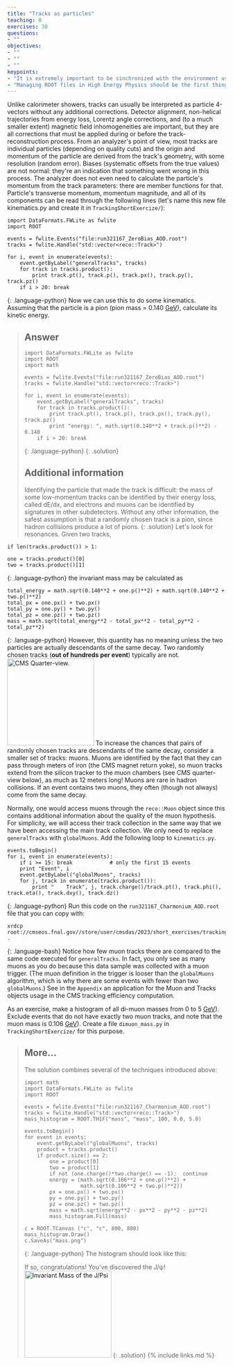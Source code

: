 ```yaml
---
title: "Tracks as particles"
teaching: 0
exercises: 30
questions:
- ""
objectives:
- ""
- ""
- "" 
keypoints:
- "It is extremely important to be sinchronized with the environment used to start working as a team!"
- "Managing ROOT files in High Energy Physics should be the first thing to be familiar with."
---
```

Unlike calorimeter showers, tracks can usually be interpreted as particle 4-vectors without any additional corrections. Detector alignment, non-helical trajectories from energy loss, Lorentz angle corrections, and (to a much smaller extent) magnetic field inhomogeneities are important, but they are all corrections that must be applied during or before the track-reconstruction process. From an analyzer's point of view, most tracks are individual particles (depending on quality cuts) and the origin and momentum of the particle are derived from the track's geometry, with some resolution (random error). Biases (systematic offsets from the true values) are not normal: they're an indication that something went wrong in this process.
The analyzer does not even need to calculate the particle's momentum from the track parameters: there are member functions for that. Particle's transverse momentum, momentum magnitude, and all of its components can be read through the following lines (let's name this new file kinematics.py and create it in `TrackingShortExercize/`):
~~~
import DataFormats.FWLite as fwlite
import ROOT

events = fwlite.Events("file:run321167_ZeroBias_AOD.root")
tracks = fwlite.Handle("std::vector<reco::Track>")

for i, event in enumerate(events):
    event.getByLabel("generalTracks", tracks)
    for track in tracks.product():
        print track.pt(), track.p(), track.px(), track.py(), track.pz()
    if i > 20: break
~~~
{: .language-python}
Now we can use this to do some kinematics. Assuming that the particle is a pion (pion mass = 0.140 [GeV](https://twiki.cern.ch/twiki/bin/view/CMS/GeV)), calculate its kinetic energy.
> ## Answer
> ~~~
> import DataFormats.FWLite as fwlite
> import ROOT
> import math
> 
> events = fwlite.Events("file:run321167_ZeroBias_AOD.root")
> tracks = fwlite.Handle("std::vector<reco::Track>")
> 
> for i, event in enumerate(events):
>     event.getByLabel("generalTracks", tracks)
>     for track in tracks.product():
>         print track.pt(), track.p(), track.px(), track.py(), track.pz()
>         print "energy: ", math.sqrt(0.140**2 + track.p()**2) - 0.140
>     if i > 20: break
> ~~~
> {: .language-python}
{: .solution}
> ## Additional information
> Identifying the particle that made the track is difficult: the mass of some low-momentum tracks can be identified by their energy loss, called dE/dx, and electrons and muons can be identified by signatures in other subdetectors. Without any other information, the safest assumption is that a randomly chosen track is a pion, since hadron collisions produce a lot of pions.
{: .solution}
Let's look for resonances. Given two tracks,
~~~
if len(tracks.product()) > 1:

one = tracks.product()[0]
two = tracks.product()[1]
~~~
{: .language-python}
the invariant mass may be calculated as
~~~
total_energy = math.sqrt(0.140**2 + one.p()**2) + math.sqrt(0.140**2 + two.p()**2)
total_px = one.px() + two.px()
total_py = one.py() + two.py()
total_pz = one.pz() + two.pz()
mass = math.sqrt(total_energy**2 - total_px**2 - total_py**2 - total_pz**2)
~~~
{: .language-python}
However, this quantity has no meaning unless the two particles are actually descendants of the same decay. Two randomly chosen tracks (**out of hundreds per event**) typically are not.
<a href="https://twiki.cern.ch/twiki/pub/CMS/SWGuideCMSDataAnalysisSchool2013TrackingExercise/cms_quarterview.png"><img src = "https://twiki.cern.ch/twiki/pub/CMS/SWGuideCMSDataAnalysisSchool2013TrackingExercise/cms_quarterview.png" alt="CMS Quarter-view." width ="200"></a>
To increase the chances that pairs of randomly chosen tracks are descendants of the same decay, consider a smaller set of tracks: muons. Muons are identified by the fact that they can pass through meters of iron (the CMS magnet return yoke), so muon tracks extend from the silicon tracker to the muon chambers (see CMS quarter-view below), as much as 12 meters long! Muons are rare in hadron collisions. If an event contains two muons, they often (though not always) come from the same decay.

Normally, one would access muons through the `reco::Muon` object since this contains additional information about the quality of the muon hypothesis. For simplicity, we will access their track collection in the same way that we have been accessing the main track collection. We only need to replace `generalTracks` with `globalMuons`. Add the following loop to `kinematics.py`.
~~~
events.toBegin()
for i, event in enumerate(events):
    if i >= 15: break            # only the first 15 events
    print "Event", i
    event.getByLabel("globalMuons", tracks)
    for j, track in enumerate(tracks.product()):
        print "    Track", j, track.charge()/track.pt(), track.phi(), track.eta(), track.dxy(), track.dz()
~~~
{: .language-python}
Run this code on the `run321167_Charmonium_AOD.root` file that you can copy with:
~~~
xrdcp root://cmseos.fnal.gov//store/user/cmsdas/2023/short_exercises/trackingvertexing/run321167_Charmonium_AOD.root .
~~~
{: .language-bash}
Notice how few muon tracks there are compared to the same code executed for `generalTracks`. In fact, you only see as many muons as you do because this data sample was collected with a muon trigger. (The muon definition in the trigger is looser than the `globalMuons` algorithm, which is why there are some events with fewer than two `globalMuons`.)
See in the `Appendix` an application for the Muon and Tracks objects usage in the CMS tracking efficiency computation.

As an exercise, make a histogram of all di-muon masses from 0 to 5 [GeV](https://twiki.cern.ch/twiki/bin/view/CMS/GeV)). Exclude events that do not have exactly two muon tracks, and note that the muon mass is 0.106 [GeV](https://twiki.cern.ch/twiki/bin/view/CMS/GeV)). Create a file `dimuon_mass.py` in `TrackingShortExercize/` for this purpose.

> ## More...
> The solution combines several of the techniques introduced above:
> ~~~
> import math
> import DataFormats.FWLite as fwlite
> import ROOT
> 
> events = fwlite.Events("file:run321167_Charmonium_AOD.root")
> tracks = fwlite.Handle("std::vector<reco::Track>")
> mass_histogram = ROOT.TH1F("mass", "mass", 100, 0.0, 5.0)
> 
> events.toBegin()
> for event in events:
>     event.getByLabel("globalMuons", tracks)
>     product = tracks.product()
>     if product.size() == 2:
>         one = product[0]
>         two = product[1]
>         if not (one.charge()*two.charge() == -1):  continue
>         energy = (math.sqrt(0.106**2 + one.p()**2) +
>                   math.sqrt(0.106**2 + two.p()**2))
>         px = one.px() + two.px()
>         py = one.py() + two.py()
>         pz = one.pz() + two.pz()
>         mass = math.sqrt(energy**2 - px**2 - py**2 - pz**2)
>         mass_histogram.Fill(mass)
> 
> c = ROOT.TCanvas ("c", "c", 800, 800)
> mass_histogram.Draw()
> c.SaveAs("mass.png")
> ~~~
> {: .language-python}
> The histogram should look like this:
> 
> If so, congratulations! You've discovered the J/ψ!
> <a href="https://twiki.cern.ch/twiki/pub/CMS/SWGuideCMSDataAnalysisSchoolLPC2023TrackingVertexingShortExercise/mass.png"><img src = "https://twiki.cern.ch/twiki/pub/CMS/SWGuideCMSDataAnalysisSchoolLPC2023TrackingVertexingShortExercise/mass.png" alt="Invariant Mass of the J/Psi" width ="200"></a>
{: .solution}
{% include links.md %}

